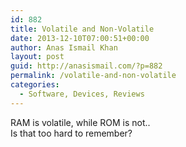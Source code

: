 ```yaml
---
id: 882
title: Volatile and Non-Volatile
date: 2013-12-10T07:00:51+00:00
author: Anas Ismail Khan
layout: post
guid: http://anasismail.com/?p=882
permalink: /volatile-and-non-volatile
categories:
  - Software, Devices, Reviews
---
```

RAM is volatile, while ROM is not..  
Is that too hard to remember?
